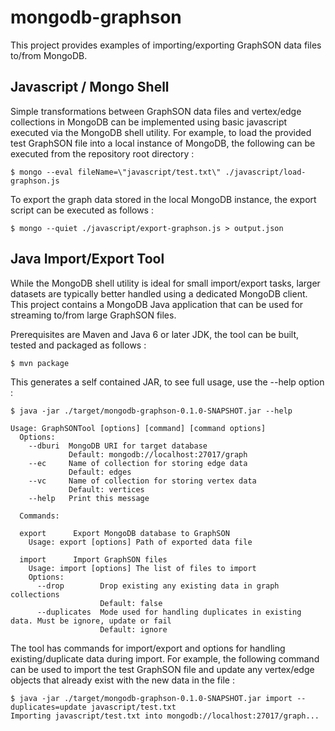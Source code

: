mongodb-graphson
================

This project provides examples of importing/exporting GraphSON data files to/from MongoDB.

## Javascript / Mongo Shell

Simple transformations between GraphSON data files and vertex/edge collections in MongoDB can be implemented using basic javascript executed via the MongoDB shell utility. 
For example, to load the provided test GraphSON file into a local instance of MongoDB, the following can be executed from the repository root directory :

    $ mongo --eval fileName=\"javascript/test.txt\" ./javascript/load-graphson.js 

To export the graph data stored in the local MongoDB instance, the export script can be executed as follows :

    $ mongo --quiet ./javascript/export-graphson.js > output.json

## Java Import/Export Tool

While the MongoDB shell utility is ideal for small import/export tasks, larger datasets are typically better handled using a dedicated MongoDB client. This project contains a MongoDB Java application that can be used for streaming to/from large GraphSON files.

Prerequisites are Maven and Java 6 or later JDK, the tool can be built, tested and packaged as follows :

    $ mvn package

This generates a self contained JAR, to see full usage, use the --help option :

    $ java -jar ./target/mongodb-graphson-0.1.0-SNAPSHOT.jar --help
    
    Usage: GraphSONTool [options] [command] [command options]
      Options:
        --dburi  MongoDB URI for target database
                 Default: mongodb://localhost:27017/graph
        --ec     Name of collection for storing edge data
                 Default: edges
        --vc     Name of collection for storing vertex data
                 Default: vertices
        --help   Print this message
  
      Commands:
    
      export      Export MongoDB database to GraphSON
        Usage: export [options] Path of exported data file

      import      Import GraphSON files
        Usage: import [options] The list of files to import
        Options:
          --drop        Drop existing any existing data in graph collections
                        Default: false
          --duplicates  Mode used for handling duplicates in existing data. Must be ignore, update or fail
                        Default: ignore
     
The tool has commands for import/export and options for handling existing/duplicate data during import. For example, the following command can be used to import the test GraphSON file and update any vertex/edge objects that already exist with the new data in the file :

    $ java -jar ./target/mongodb-graphson-0.1.0-SNAPSHOT.jar import --duplicates=update javascript/test.txt 
    Importing javascript/test.txt into mongodb://localhost:27017/graph...

